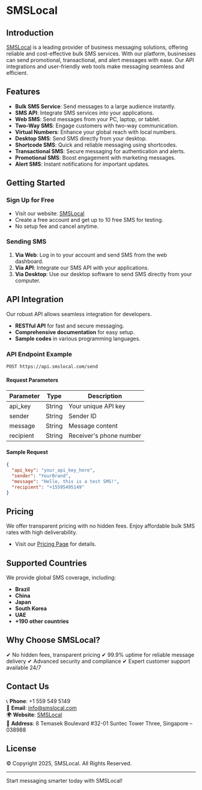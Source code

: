 # SMSLocal

## Introduction
[SMSLocal](https://www.smslocal.com) is a leading provider of business messaging solutions, offering reliable and cost-effective bulk SMS services. With our platform, businesses can send promotional, transactional, and alert messages with ease. Our API integrations and user-friendly web tools make messaging seamless and efficient.

## Features
- **Bulk SMS Service**: Send messages to a large audience instantly.
- **SMS API**: Integrate SMS services into your applications.
- **Web SMS**: Send messages from your PC, laptop, or tablet.
- **Two-Way SMS**: Engage customers with two-way communication.
- **Virtual Numbers**: Enhance your global reach with local numbers.
- **Desktop SMS**: Send SMS directly from your desktop.
- **Shortcode SMS**: Quick and reliable messaging using shortcodes.
- **Transactional SMS**: Secure messaging for authentication and alerts.
- **Promotional SMS**: Boost engagement with marketing messages.
- **Alert SMS**: Instant notifications for important updates.

## Getting Started
### Sign Up for Free
- Visit our website: [SMSLocal](https://www.smslocal.com)
- Create a free account and get up to 10 free SMS for testing.
- No setup fee and cancel anytime.

### Sending SMS
1. **Via Web**: Log in to your account and send SMS from the web dashboard.
2. **Via API**: Integrate our SMS API with your applications.
3. **Via Desktop**: Use our desktop software to send SMS directly from your computer.

## API Integration
Our robust API allows seamless integration for developers.
- **RESTful API** for fast and secure messaging.
- **Comprehensive documentation** for easy setup.
- **Sample codes** in various programming languages.

### API Endpoint Example
```sh
POST https://api.smslocal.com/send
```
#### Request Parameters
| Parameter    | Type   | Description                     |
|-------------|--------|---------------------------------|
| api_key     | String | Your unique API key            |
| sender      | String | Sender ID                      |
| message     | String | Message content                |
| recipient   | String | Receiver's phone number        |

#### Sample Request
```json
{
  "api_key": "your_api_key_here",
  "sender": "YourBrand",
  "message": "Hello, this is a test SMS!",
  "recipient": "+15595495149"
}
```

## Pricing
We offer transparent pricing with no hidden fees. Enjoy affordable bulk SMS rates with high deliverability.
- Visit our [Pricing Page](https://www.smslocal.com/pricing) for details.

## Supported Countries
We provide global SMS coverage, including:
- **Brazil**
- **China**
- **Japan**
- **South Korea**
- **UAE**
- **+190 other countries**

## Why Choose SMSLocal?
✔ No hidden fees, transparent pricing
✔ 99.9% uptime for reliable message delivery
✔ Advanced security and compliance
✔ Expert customer support available 24/7

## Contact Us
📞 **Phone**: +1 559 549 5149  
📧 **Email**: info@smslocal.com  
🌍 **Website**: [SMSLocal](https://www.smslocal.com)  
🏢 **Address**: 8 Temasek Boulevard #32-01 Suntec Tower Three, Singapore – 038988

## License
© Copyright 2025, SMSLocal. All Rights Reserved.

---
Start messaging smarter today with SMSLocal!
